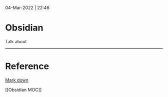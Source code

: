 04-Mar-2022 | 22:46




# Obsidian
Talk about


---

# Reference
[Mark down]( https://daringfireball.net/projects/markdown/)

[[Obsidian MOC]]
